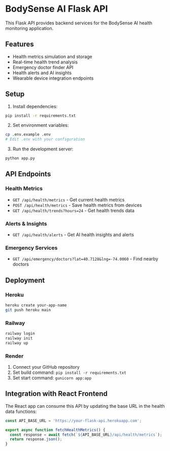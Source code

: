 # BodySense AI Flask API

This Flask API provides backend services for the BodySense AI health monitoring application.

## Features

- Health metrics simulation and storage
- Real-time health trend analysis
- Emergency doctor finder API
- Health alerts and AI insights
- Wearable device integration endpoints

## Setup

1. Install dependencies:
```bash
pip install -r requirements.txt
```

2. Set environment variables:
```bash
cp .env.example .env
# Edit .env with your configuration
```

3. Run the development server:
```bash
python app.py
```

## API Endpoints

### Health Metrics
- `GET /api/health/metrics` - Get current health metrics
- `POST /api/health/metrics` - Save health metrics from devices
- `GET /api/health/trends?hours=24` - Get health trends data

### Alerts & Insights
- `GET /api/health/alerts` - Get AI health insights and alerts

### Emergency Services
- `GET /api/emergency/doctors?lat=40.7128&lng=-74.0060` - Find nearby doctors

## Deployment

### Heroku
```bash
heroku create your-app-name
git push heroku main
```

### Railway
```bash
railway login
railway init
railway up
```

### Render
1. Connect your GitHub repository
2. Set build command: `pip install -r requirements.txt`
3. Set start command: `gunicorn app:app`

## Integration with React Frontend

The React app can consume this API by updating the base URL in the health data functions:

```javascript
const API_BASE_URL = 'https://your-flask-api.herokuapp.com';

export async function fetchHealthMetrics() {
  const response = await fetch(`${API_BASE_URL}/api/health/metrics`);
  return response.json();
}
```